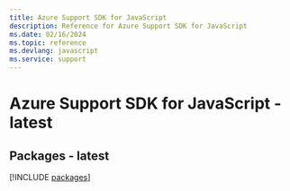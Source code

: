 ```yaml
---
title: Azure Support SDK for JavaScript
description: Reference for Azure Support SDK for JavaScript
ms.date: 02/16/2024
ms.topic: reference
ms.devlang: javascript
ms.service: support
---
```

# Azure Support SDK for JavaScript - latest
## Packages - latest
[!INCLUDE [packages](support-index.md)]